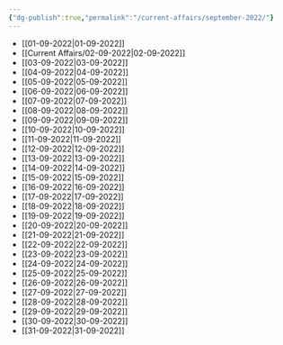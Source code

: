 ```yaml
---
{"dg-publish":true,"permalink":"/current-affairs/september-2022/"}
---
```


- [[01-09-2022\|01-09-2022]]
- [[Current Affairs/02-09-2022\|02-09-2022]]
- [[03-09-2022\|03-09-2022]]
- [[04-09-2022\|04-09-2022]]
- [[05-09-2022\|05-09-2022]]
- [[06-09-2022\|06-09-2022]]
- [[07-09-2022\|07-09-2022]]
- [[08-09-2022\|08-09-2022]]
- [[09-09-2022\|09-09-2022]]
- [[10-09-2022\|10-09-2022]]
- [[11-09-2022\|11-09-2022]]
- [[12-09-2022\|12-09-2022]]
- [[13-09-2022\|13-09-2022]]
- [[14-09-2022\|14-09-2022]]
- [[15-09-2022\|15-09-2022]]
- [[16-09-2022\|16-09-2022]] 
- [[17-09-2022\|17-09-2022]]
- [[18-09-2022\|18-09-2022]]
- [[19-09-2022\|19-09-2022]]
- [[20-09-2022\|20-09-2022]]
- [[21-09-2022\|21-09-2022]]
- [[22-09-2022\|22-09-2022]]
- [[23-09-2022\|23-09-2022]]
- [[24-09-2022\|24-09-2022]]
- [[25-09-2022\|25-09-2022]]
- [[26-09-2022\|26-09-2022]]
- [[27-09-2022\|27-09-2022]]
- [[28-09-2022\|28-09-2022]]
- [[29-09-2022\|29-09-2022]]
- [[30-09-2022\|30-09-2022]]
- [[31-09-2022\|31-09-2022]]

